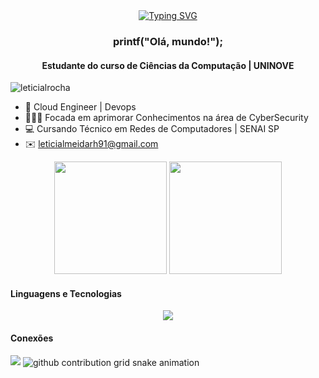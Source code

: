 <div align="center">
  <a href="https://git.io/typing-svg">
    <img src="https://readme-typing-svg.demolab.com?font=Fira+Code&weight=500&size=22&pause=1000&color=f17ea1&center=true&vCenter=true&random=false&width=524&lines=%E2%8A%B9+Bem-vindo+ao+meu+perfil!+%CB%99%E1%B5%95%CB%99+%E2%8A%B9+" alt="Typing SVG">
  </a>
</div>

<h3 align="center">printf("Olá, mundo!");</h3>
<h4 align="center">Estudante do curso de Ciências da Computação | UNINOVE </h4>

<p align="left"> <img src="https://komarev.com/ghpvc/?username=leticialrocha&label=Profile%20views&color=FF69B4&style=flat" alt="leticialrocha" /> </p>

- 🌱 Cloud Engineer | Devops  
- 👩🏻‍💻 Focada em aprimorar Conhecimentos na área de CyberSecurity 
- 💻 Cursando Técnico em Redes de Computadores | SENAI SP
- ✉️ leticialmeidarh91@gmail.com

<!-- Estatísticas do GitHub -->
<div align="center">
  <img height="180em" src="https://github-readme-stats.vercel.app/api?username=leticialrocha&show_icons=true&theme=dracula" />
  <img height="180em" src="https://github-readme-stats.vercel.app/api/top-langs/?username=leticialrocha&layout=compact&langs_count=10&theme=dracula" />
</div>

<!-- Linguagens e Tecnologias -->
<h4 align="left">Linguagens e Tecnologias</h4>

<p align="center">
  <a href="https://skillicons.dev">
    <img src="https://skillicons.dev/icons?i=arduino,azure,aws,cpp,css,debian,grafana,js,nginx" />
  </a>
</p>

<h4 align="left">Conexões </h4>
<a href="https://www.linkedin.com/in/letícia-rocha-b5a8882a0/" target="_blank"><img src="https://img.shields.io/badge/-LinkedIn-%230077B5?style=for-the-badge&logo=linkedin&logoColor=white" target="_blank"></a> 

<picture align="center">
  <source media="(prefers-color-scheme: dark)" srcset="https://raw.githubusercontent.com/rafaelamumbach/rafaelamumbach/output/github-contribution-grid-snake-dark.svg">
  <source media="(prefers-color-scheme: light)" srcset="https://raw.githubusercontent.com/leticialrocha/leticialrocha/output/github-contribution-grid-snake-dark.svg">
  <img align="center" alt="github contribution grid snake animation" src="https://raw.githubusercontent.com/leticialrocha/leticialrocha/output/github-contribution-grid-snake.svg">
</picture>
